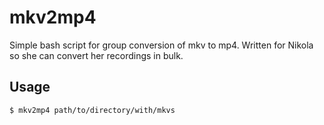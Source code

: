 # mkv2mp4

Simple bash script for group conversion of mkv to mp4. Written for Nikola so she can convert her recordings in bulk.


## Usage

```
$ mkv2mp4 path/to/directory/with/mkvs
```
